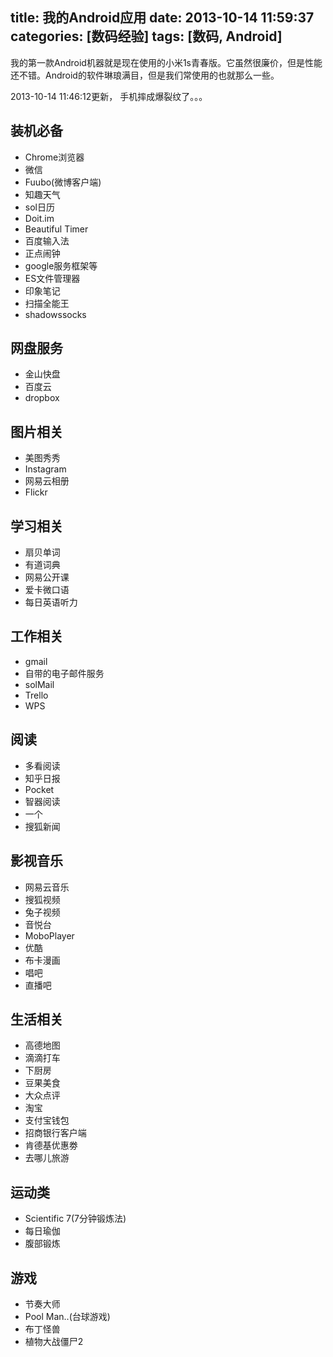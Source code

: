 title: 我的Android应用
date: 2013-10-14 11:59:37
categories: [数码经验]
tags: [数码, Android]
---
我的第一款Android机器就是现在使用的小米1s青春版。它虽然很廉价，但是性能还不错。Android的软件琳琅满目，但是我们常使用的也就那么一些。

2013-10-14 11:46:12更新， 手机摔成爆裂纹了。。。<!--more-->

## 装机必备 ##
- Chrome浏览器
- 微信
- Fuubo(微博客户端)
- 知趣天气
- sol日历
- Doit.im
- Beautiful Timer
- 百度输入法
- 正点闹钟
- google服务框架等
- ES文件管理器
- 印象笔记
- 扫描全能王
- shadowssocks

## 网盘服务
- 金山快盘
- 百度云
- dropbox

## 图片相关 
- 美图秀秀
- Instagram
- 网易云相册
- Flickr

## 学习相关
- 扇贝单词
- 有道词典
- 网易公开课
- 爱卡微口语
- 每日英语听力

## 工作相关
- gmail
- 自带的电子邮件服务
- solMail
- Trello
- WPS

## 阅读 ##
- 多看阅读
- 知乎日报
- Pocket
- 智器阅读
- 一个
- 搜狐新闻

## 影视音乐 ##
- 网易云音乐
- 搜狐视频
- 兔子视频
- 音悦台
- MoboPlayer
- 优酷
- 布卡漫画
- 唱吧
- 直播吧

## 生活相关 ##
- 高德地图
- 滴滴打车
- 下厨房
- 豆果美食
- 大众点评
- 淘宝
- 支付宝钱包
- 招商银行客户端
- 肯德基优惠劵
- 去哪儿旅游

## 运动类
- Scientific 7(7分钟锻炼法)
- 每日瑜伽
- 腹部锻炼

## 游戏
- 节奏大师
- Pool Man..(台球游戏)
- 布丁怪兽
- 植物大战僵尸2
